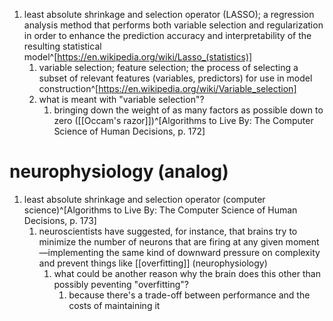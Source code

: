 1. least absolute shrinkage and selection operator (LASSO); a regression analysis method that performs both variable selection and regularization in order to enhance the prediction accuracy and interpretability of the resulting statistical model^[https://en.wikipedia.org/wiki/Lasso_(statistics)]
	1. variable selection; feature selection; the process of selecting a subset of relevant features (variables, predictors) for use in model construction^[https://en.wikipedia.org/wiki/Variable_selection]
	2. what is meant with "variable selection"?
		1. bringing down the weight of as many factors as possible down to zero ([[Occam's razor]])^[Algorithms to Live By: The Computer Science of Human Decisions, p. 172]

# neurophysiology (analog)
1. least absolute shrinkage and selection operator (computer science)^[Algorithms to Live By: The Computer Science of Human Decisions, p. 173]
	1. neuroscientists have suggested, for instance, that brains try to minimize the number of neurons that are firing at any given moment —implementing the same kind of downward pressure on complexity and prevent things like [[overfitting]] (neurophysiology)
		1. what could be another reason why the brain does this other than possibly peventing "overfitting"?
			1. because there's a trade-off between performance and the costs of maintaining it